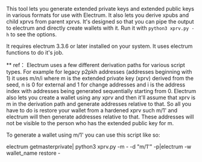 This tool lets you generate extended private keys and extended public keys in various 
formats for use with Electrum. It also lets you derive xpubs and child xprvs from parent 
xprvs. It's designed so that you can pipe the output to electrum and directly create 
wallets with it. Run it with `python3 xprv.py -h` to see the options.

It requires electrum 3.3.6 or later installed on your system. It uses electrum functions to 
do it's job.

** ref：
Electrum uses a few different derivation paths for various script types. For example for legacy p2pkh addresses (addresses beginning with 1) it uses m/n/i where m is the extended private key (xprv) derived from the seed, n is 0 for external and 1 for change addresses and i is the address index with addresses being generated sequentially starting from 0. Electrum also lets you create a wallet using any xprv and then it'll assume that xprv is m in the derivation path and generate addresses relative to that. So all you have to do is restore your wallet from a hardened xprv such m/1' and electrum will then generate addresses relative to that. These addresses will not be visible to the person who has the extended public key for m.

To generate a wallet using m/1' you can use this script like so:

electrum getmasterprivate| python3 xprv.py -m - -d "m/1'" -p|electrum -w wallet_name restore -

